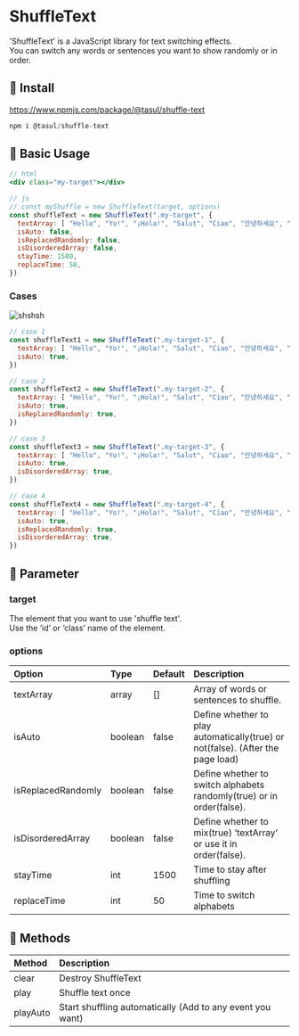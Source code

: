 # ShuffleText

'ShuffleText' is a JavaScript library for text switching effects.  
You can switch any words or sentences you want to show randomly or in order.  

## 📌 Install
https://www.npmjs.com/package/@tasul/shuffle-text  
```jsx
npm i @tasul/shuffle-text
```

## 📌 Basic Usage

```jsx
// html
<div class="my-target"></div>

// js
// const myShuffle = new ShuffleText(target, options)
const shuffleText = new ShuffleText(".my-target", {
  textArray: [ "Hello", "Yo!", "¡Hola!", "Salut", "Ciao", "안녕하세요", "こんにちは" ],
  isAuto: false,
  isReplacedRandomly: false,
  isDisorderedArray: false, 
  stayTime: 1500, 
  replaceTime: 50, 
})
```

### Cases
![shshsh](https://user-images.githubusercontent.com/105263749/221733853-af06dcfe-5b74-491d-a9a9-aac4b13a8ee6.gif)
```jsx
// case 1
const shuffleText1 = new ShuffleText(".my-target-1", {
  textArray: [ "Hello", "Yo!", "¡Hola!", "Salut", "Ciao", "안녕하세요", "こんにちは" ],
  isAuto: true,
})

// case 2
const shuffleText2 = new ShuffleText(".my-target-2", {
  textArray: [ "Hello", "Yo!", "¡Hola!", "Salut", "Ciao", "안녕하세요", "こんにちは" ],
  isAuto: true,
  isReplacedRandomly: true,
})

// case 3
const shuffleText3 = new ShuffleText(".my-target-3", {
  textArray: [ "Hello", "Yo!", "¡Hola!", "Salut", "Ciao", "안녕하세요", "こんにちは" ],
  isAuto: true,
  isDisorderedArray: true, 
})

// case 4
const shuffleText4 = new ShuffleText(".my-target-4", {
  textArray: [ "Hello", "Yo!", "¡Hola!", "Salut", "Ciao", "안녕하세요", "こんにちは" ],
  isAuto: true,
  isReplacedRandomly: true,
  isDisorderedArray: true, 
})
```

## 📌 Parameter

### target
The element that you want to use 'shuffle text'.  
Use the ‘id’ or ‘class’ name of the element.

### options
Option | Type | Default | Description
:---|:---|:---|:---
textArray | array | [] | Array of words or sentences to shuffle.
isAuto | boolean | false | Define whether to play automatically(true) or not(false). (After the page load)
isReplacedRandomly | boolean | false | Define whether to switch alphabets randomly(true) or in order(false).
isDisorderedArray | boolean | false | Define whether to mix(true) ‘textArray’ or use it in order(false).
stayTime | int | 1500 | Time to stay after shuffling
replaceTime | int | 50 | Time to switch alphabets

## 📌 Methods
Method | Description
:---|:---
clear | Destroy ShuffleText
play | Shuffle text once
playAuto | Start shuffling automatically (Add to any event you want)
